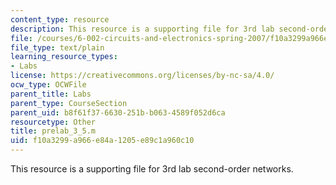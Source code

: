 ```yaml
---
content_type: resource
description: This resource is a supporting file for 3rd lab second-order networks.
file: /courses/6-002-circuits-and-electronics-spring-2007/f10a3299a966e84a1205e89c1a960c10_prelab_3_5.m
file_type: text/plain
learning_resource_types:
- Labs
license: https://creativecommons.org/licenses/by-nc-sa/4.0/
ocw_type: OCWFile
parent_title: Labs
parent_type: CourseSection
parent_uid: b8f61f37-6630-251b-b063-4589f052d6ca
resourcetype: Other
title: prelab_3_5.m
uid: f10a3299-a966-e84a-1205-e89c1a960c10
---
```

This resource is a supporting file for 3rd lab second-order networks.